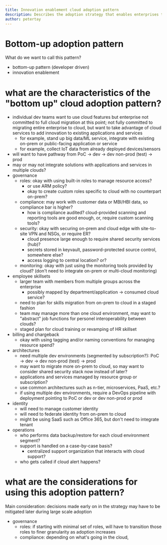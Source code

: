 ```yaml
---
title: Innovation enablement cloud adoption pattern
description: Describes the adoption strategy that enables enterprises to take advantage of cloud services to add innovation to existing applications and services
author: petertay
---
```


# Bottom-up adoption pattern

What do we want to call this pattern?
- bottom-up pattern (developer driven)
- innovation enablement

# what are the characteristics of the "bottom up" cloud adoption pattern?

- individual dev teams want to use cloud features but enterprise not committed to full cloud migration at this point; not fully committed to migrating entire enterprise to cloud, but want to take advantage of cloud services to add innovation to existing applications and services
    - for example, stand up big data/ML service, integrate with existing on-prem or public-facing application or service
    - for example, collect IoT data from already deployed devices/sensors
- will want to have pathway from PoC -> dev -> dev non-prod (test) -> prod
- may or may not integrate solutions with applications and services in multiple clouds?
- governance
    - roles: okay with using built-in roles to manage resource access?  
        - or use ARM policy?
        - okay to create custom roles specific to cloud with no counterpart on-prem?
    - compliance: may work with customer data or MBI/HBI data, so compliance bar is higher?        
        - how is compliance audited? cloud-provided scanning and reporting tools are good enough, or, require custom scanning tools?
    - security: okay with securing on-prem and cloud edge with site-to-site VPN and NSGs, or require ER?
        - cloud presence large enough to require shared security services (hub)?
        - secrets stored in keyvault, password-protected source control, somewhere else?
        - access logging to central location? or?
    - monitoring: okay with just using the monitoring tools provided by cloud? (don't need to integrate on-prem or multi-cloud monitoring)
- employee skillsets
    - larger team with members from multiple groups across the enterprise
        - possibly mapped by department/application -> consumed cloud service?
    - need to plan for skills migration from on-prem to cloud in a staged fashion
    - team may manage more than one cloud environment, may want to "abstract" job functions for personel interoperability between clouds?
    - staged plan for cloud training or revamping of HR skillset 
- billing and chargeback
    - okay with using tagging and/or naming conventions for managing resource spend?
- architectures
    - need multiple dev environments (segmented by subscription?): PoC -> dev -> dev non-prod (test) -> prod
    - may want to migrate more on-prem to cloud, so may want to consider shared security stack now instead of later?
    - applications and services managed by resource group or subscription?
    - use common architectures such as n-tier, microservices, PaaS, etc.?
    - if using multiple dev environments, require a DevOps pipeline with deployment pointing to PoC or dev or dev non-prod or prod
- identity
    - will need to manage customer identity
    - will need to federate identity from on-prem to cloud
    - might be using SaaS such as Office 365, but don't need to integrate tenant
- operations
    - who performs data backup/restore for each cloud environment segment? 
    - support is handled on a case-by-case basis?
        - centralized support organization that interacts with cloud support?
    - who gets called if cloud alert happens?

# what are the considerations for using this adoption pattern?

Main consideration: decisions made early on in the strategy may have to be mitigated later during large scale adoption

- governance
    - roles: if starting with minimal set of roles, will have to transition those roles to finer granularity as adoption increases
    - compliance: depending on what's going in the cloud, 
